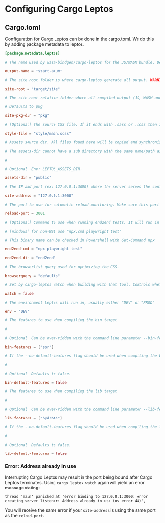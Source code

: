 # Configuring Cargo Leptos

## Cargo.toml

Configuration for Cargo Leptos can be done in the cargo.toml. We do this by adding package metadata to leptos.

```toml
[package.metadata.leptos]

# The name used by wasm-bindgen/cargo-leptos for the JS/WASM bundle. Defaults to the crate name

output-name = "start-axum"

# The site root folder is where cargo-leptos generate all output. WARNING: all content of this folder will be erased on a rebuild. Use it in your server setup.

site-root = "target/site"

# The site-root relative folder where all compiled output (JS, WASM and CSS) is written

# Defaults to pkg

site-pkg-dir = "pkg"

# [Optional] The source CSS file. If it ends with .sass or .scss then it will be compiled by dart-sass into CSS. The CSS is optimized by Lightning CSS before being written to <site-root>/<site-pkg>/app.css

style-file = "style/main.scss"

# Assets source dir. All files found here will be copied and synchronized to site-root.

# The assets-dir cannot have a sub directory with the same name/path as site-pkg-dir.

#

# Optional. Env: LEPTOS_ASSETS_DIR.

assets-dir = "public"

# The IP and port (ex: 127.0.0.1:3000) where the server serves the content. Use it in your server setup.

site-address = "127.0.0.1:3000"

# The port to use for automatic reload monitoring. Make sure this port is not the same as the port used in site-address.

reload-port = 3001

# [Optional] Command to use when running end2end tests. It will run in the end2end dir.

# [Windows] for non-WSL use "npx.cmd playwright test"

# This binary name can be checked in Powershell with Get-Command npx

end2end-cmd = "npx playwright test"

end2end-dir = "end2end"

# The browserlist query used for optimizing the CSS.

browserquery = "defaults"

# Set by cargo-leptos watch when building with that tool. Controls whether autoreload JS will be included in the head

watch = false

# The environment Leptos will run in, usually either "DEV" or "PROD"

env = "DEV"

# The features to use when compiling the bin target

#

# Optional. Can be over-ridden with the command line parameter --bin-features

bin-features = ["ssr"]

# If the --no-default-features flag should be used when compiling the bin target

#

# Optional. Defaults to false.

bin-default-features = false

# The features to use when compiling the lib target

#

# Optional. Can be over-ridden with the command line parameter --lib-features

lib-features = ["hydrate"]

# If the --no-default-features flag should be used when compiling the lib target

#

# Optional. Defaults to false.

lib-default-features = false
```

### Error: Address already in use

Interrupting Cargo Leptos may result in the port being bound after Cargo Leptos terminates. Using `cargo leptos watch` again will yield an error message stating:

```
thread 'main' panicked at 'error binding to 127.0.0.1:3000: error creating server listener: Address already in use (os error 48)', 
```

You will receive the same error if your `site-address` is using the same port as the `reload-port`.

